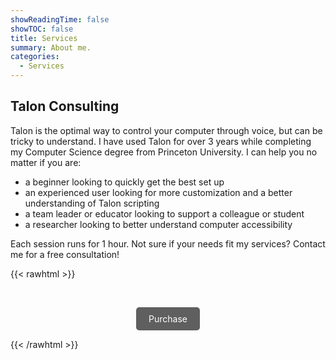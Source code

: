 ```yaml
---
showReadingTime: false
showTOC: false
title: Services
summary: About me.
categories:
  - Services
---
```


## Talon Consulting

Talon is the optimal way to control your computer through voice, but can be tricky to understand. I have used Talon for over 3 years while completing my Computer Science degree from Princeton University. I can help you no matter if you are:

- a beginner looking to quickly get the best set up
- an experienced user looking for more customization and a better understanding of Talon scripting
- a team leader or educator looking to support a colleague or student
- a researcher looking to better understand computer accessibility

Each session runs for 1 hour. Not sure if your needs fit my services?
Contact me for a free consultation!

{{< rawhtml >}}

<center>
<div id='product-component-1683124956863'></div>
<script type="text/javascript">
/*<![CDATA[*/
(function () {
  var scriptURL = 'https://sdks.shopifycdn.com/buy-button/latest/buy-button-storefront.min.js';
  if (window.ShopifyBuy) {
    if (window.ShopifyBuy.UI) {
      ShopifyBuyInit();
    } else {
      loadScript();
    }
  } else {
    loadScript();
  }
  function loadScript() {
    var script = document.createElement('script');
    script.async = true;
    script.src = scriptURL;
    (document.getElementsByTagName('head')[0] || document.getElementsByTagName('body')[0]).appendChild(script);
    script.onload = ShopifyBuyInit;
  }
  function ShopifyBuyInit() {
    var client = ShopifyBuy.buildClient({
      domain: 'cf49ce.myshopify.com',
      storefrontAccessToken: '3d7bcb221f796f64daf89938064e1d10',
    });
    ShopifyBuy.UI.onReady(client).then(function (ui) {
      ui.createComponent('product', {
        id: '8274807357749',
        node: document.getElementById('product-component-1683124956863'),
        moneyFormat: '%24%7B%7Bamount%7D%7D',
        options: {
  "product": {
    "styles": {
      "product": {
        "@media (min-width: 601px)": {
          "max-width": "calc(25% - 20px)",
          "margin-left": "20px",
          "margin-bottom": "50px"
        }
      },
      "title": {
        "font-size": "19px",
        "color": "#7d9f7d"
      },
      "button": {
        "font-family": "PT Sans, sans-serif",
        "font-size": "14px",
        "padding-top": "15px",
        "padding-bottom": "15px",
        "color": "#210808",
        ":hover": {
          "color": "#210808"
        },
        "border-radius": "0px",
        "padding-left": "0px",
        "padding-right": "0px"
      },
      "quantityInput": {
        "font-size": "14px",
        "padding-top": "15px",
        "padding-bottom": "15px"
      },
      "price": {
        "font-size": "22px"
      },
      "compareAt": {
        "font-size": "18.7px"
      },
      "unitPrice": {
        "font-size": "18.7px"
      }
    },
    "buttonDestination": "checkout",
    "text": {
      "button": ""
    },
    "googleFonts": [
      "PT Sans"
    ]
  },
  "productSet": {
    "styles": {
      "products": {
        "@media (min-width: 601px)": {
          "margin-left": "-20px"
        }
      }
    }
  },
  "modalProduct": {
    "contents": {
      "img": false,
      "imgWithCarousel": true,
      "button": false,
      "buttonWithQuantity": true
    },
    "styles": {
      "product": {
        "@media (min-width: 601px)": {
          "max-width": "100%",
          "margin-left": "0px",
          "margin-bottom": "0px"
        }
      },
      "button": {
        "font-family": "PT Sans, sans-serif",
        "font-size": "14px",
        "padding-top": "15px",
        "padding-bottom": "15px",
        "color": "#210808",
        ":hover": {
          "color": "#210808"
        },
        "border-radius": "0px",
        "padding-left": "0px",
        "padding-right": "0px"
      },
      "quantityInput": {
        "font-size": "14px",
        "padding-top": "15px",
        "padding-bottom": "15px"
      },
      "title": {
        "font-family": "Helvetica Neue, sans-serif",
        "font-weight": "bold",
        "font-size": "26px",
        "color": "#4c4c4c"
      },
      "price": {
        "font-family": "Helvetica Neue, sans-serif",
        "font-weight": "normal",
        "font-size": "18px",
        "color": "#4c4c4c"
      },
      "compareAt": {
        "font-family": "Helvetica Neue, sans-serif",
        "font-weight": "normal",
        "font-size": "15.299999999999999px",
        "color": "#4c4c4c"
      },
      "unitPrice": {
        "font-family": "Helvetica Neue, sans-serif",
        "font-weight": "normal",
        "font-size": "15.299999999999999px",
        "color": "#4c4c4c"
      }
    },
    "googleFonts": [
      "PT Sans"
    ],
    "text": {
      "button": "Add to cart"
    }
  },
  "option": {},
  "cart": {
    "styles": {
      "button": {
        "font-family": "PT Sans, sans-serif",
        "font-size": "14px",
        "padding-top": "15px",
        "padding-bottom": "15px",
        "color": "#210808",
        ":hover": {
          "color": "#210808"
        },
        "border-radius": "0px"
      }
    },
    "text": {
      "total": "Subtotal",
      "button": "Checkout"
    },
    "googleFonts": [
      "PT Sans"
    ]
  },
  "toggle": {
    "styles": {
      "toggle": {
        "font-family": "PT Sans, sans-serif"
      },
      "count": {
        "font-size": "14px",
        "color": "#210808",
        ":hover": {
          "color": "#210808"
        }
      },
      "iconPath": {
        "fill": "#210808"
      }
    },
    "googleFonts": [
      "PT Sans"
    ]
  }
},
      });
    });
  }
})();
/*]]>*/
</script>
<br>
</script>
<style>
    .button {
        background-color: #5f5f5f;
  color: #fff;
  margin: 0px;
  padding: 10px 20px;
  border-radius: 5px;
  text-decoration: none;
  display: inline-block;
}

</style>

<a class="button" href="/contact">Purchase</a>

</center>

{{< /rawhtml >}}
